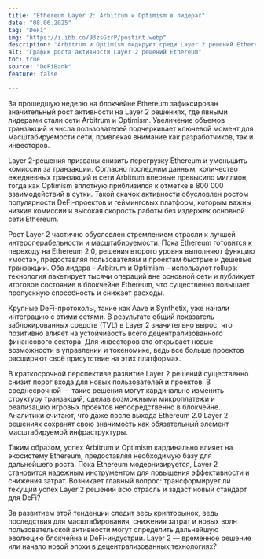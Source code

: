 ```yaml
---
title: "Ethereum Layer 2: Arbitrum и Optimism в лидерах"
date: "08.06.2025"
tag: "DeFi"
img: "https://i.ibb.co/93zsGzrP/postint.webp"
description: "Arbitrum и Optimism лидируют среди Layer 2 решений Ethereum"
alt: "График роста активности Layer 2 решений Ethereum"
toc: true
source: "DeFiBank"
feature: false

---
```


За прошедшую неделю на блокчейне Ethereum зафиксирован значительный рост активности на Layer 2 решениях, где явными лидерами стали сети Arbitrum и Optimism. Увеличение объемов транзакций и числа пользователей подчеркивает ключевой момент для масштабируемости сети, привлекая внимание как разработчиков, так и инвесторов.

Layer 2-решения призваны снизить перегрузку Ethereum и уменьшить комиссии за транзакции. Согласно последним данным, количество ежедневных транзакций в сети Arbitrum впервые превысило миллион, тогда как Optimism вплотную приблизился к отметке в 800 000 взаимодействий в сутки. Такой скачок активности обусловлен ростом популярности DeFi-проектов и гейминговых платформ, которым важны низкие комиссии и высокая скорость работы без издержек основной сети Ethereum.

Рост Layer 2 частично обусловлен стремлением отрасли к лучшей интероперабельности и масштабируемости. Пока Ethereum готовится к переходу на Ethereum 2.0, решения второго уровня выполняют функцию «моста», предоставляя пользователям и проектам быстрые и дешевые транзакции. Оба лидера – Arbitrum и Optimism – используют rollups: технология пакетирует тысячи операций вне основной сети и публикует итоговое состояние в блокчейне Ethereum, что существенно повышает пропускную способность и снижает расходы.

Крупные DeFi-протоколы, такие как Aave и Synthetix, уже начали интеграцию с этими сетями. В результате общий показатель заблокированных средств (TVL) в Layer 2 значительно вырос, что позитивно влияет на устойчивость всего децентрализованного финансового сектора. Для инвесторов это открывает новые возможности в управлении и токеномике, ведь все больше проектов расширяют своё присутствие на этих платформах.

В краткосрочной перспективе развитие Layer 2 решений существенно снизит порог входа для новых пользователей и проектов. В среднесрочной — такие решения могут кардинально изменить структуру транзакций, сделав возможными микроплатежи и реализацию игровых проектов непосредственно в блокчейне. Аналитики считают, что даже после выхода Ethereum 2.0 Layer 2 решениях сохранят свою значимость как обязательный элемент масштабируемой инфраструктуры.

Таким образом, успех Arbitrum и Optimism кардинально влияет на экосистему Ethereum, предоставляя необходимую базу для дальнейшего роста. Пока Ethereum модернизируется, Layer 2 становится надежным инструментом для повышения эффективности и снижения затрат. Возникает главный вопрос: трансформирует ли текущий успех Layer 2 решений всю отрасль и задаст новый стандарт для DeFi?

За развитием этой тенденции следит весь крипторынок, ведь последствия для масштабирования, снижения затрат и новых волн пользовательской активности могут определить дальнейшую эволюцию блокчейна и DeFi-индустрии. Layer 2 — временное решение или начало новой эпохи в децентрализованных технологиях?
